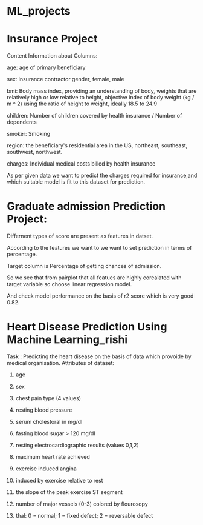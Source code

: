 # ML_projects

# Insurance Project

Content
Information about Columns:

age: age of primary beneficiary

sex: insurance contractor gender, female, male

bmi: Body mass index, providing an understanding of body, weights that are relatively high or low relative to height,
objective index of body weight (kg / m ^ 2) using the ratio of height to weight, ideally 18.5 to 24.9

children: Number of children covered by health insurance / Number of dependents

smoker: Smoking

region: the beneficiary's residential area in the US, northeast, southeast, southwest, northwest.

charges: Individual medical costs billed by health insurance

As per given data we want to predict the charges required for insurance,and which suitable model is fit to this dataset for prediction.


# Graduate admission Prediction Project:

Differnent types of score are present as features in datset.

According to the features we want to we want to set prediction in terms of percentage.

Target column is Percentage of getting chances of admission.

So we see that from pairplot that all featues are highly corealated with target variable so choose linear regression model.

And check model performance  on the basis of r2 score which is very good 0.82. 


# Heart Disease Prediction Using Machine Learning_rishi

Task :
Predicting the heart disease on the basis of data which provoide by medical organisation.
Attributes of dataset:
1) age

2) sex

3) chest pain type (4 values)

4) resting blood pressure

5) serum cholestoral in mg/dl

6) fasting blood sugar > 120 mg/dl

7) resting electrocardiographic results (values 0,1,2)

8) maximum heart rate achieved

9) exercise induced angina

10) induced by exercise relative to rest

11) the slope of the peak exercise ST segment

12) number of major vessels (0-3) colored by flourosopy

13) thal: 0 = normal; 1 = fixed defect; 2 = reversable defect
